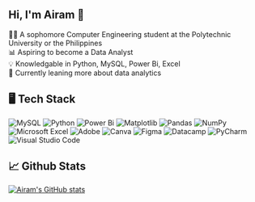 ## Hi, I'm Airam 👋

👩‍💻 A sophomore Computer Engineering student at the Polytechnic University or the Philippines <br/>
📊 Aspiring to become a Data Analyst <br/>
💡 Knowledgable in Python, MySQL, Power Bi, Excel <br/>
💭 Currently leaning more about data analytics <br/>

## 🖥️ Tech Stack
![MySQL](https://img.shields.io/badge/mysql-4479A1.svg?style=for-the-badge&logo=mysql&logoColor=white)
![Python](https://img.shields.io/badge/python-3670A0?style=for-the-badge&logo=python&logoColor=ffdd54)
![Power Bi](https://img.shields.io/badge/power_bi-F2C811?style=for-the-badge&logo=powerbi&logoColor=black)
![Matplotlib](https://img.shields.io/badge/Matplotlib-%23ffffff.svg?style=for-the-badge&logo=Matplotlib&logoColor=black)
![Pandas](https://img.shields.io/badge/pandas-%23150458.svg?style=for-the-badge&logo=pandas&logoColor=white)
![NumPy](https://img.shields.io/badge/numpy-%23013243.svg?style=for-the-badge&logo=numpy&logoColor=white)
![Microsoft Excel](https://img.shields.io/badge/Microsoft_Excel-217346?style=for-the-badge&logo=microsoft-excel&logoColor=white)
![Adobe](https://img.shields.io/badge/adobe-%23FF0000.svg?style=for-the-badge&logo=adobe&logoColor=white)
	![Canva](https://img.shields.io/badge/Canva-%2300C4CC.svg?style=for-the-badge&logo=Canva&logoColor=white)
 ![Figma](https://img.shields.io/badge/figma-%23F24E1E.svg?style=for-the-badge&logo=figma&logoColor=white)
![Datacamp](https://img.shields.io/badge/Datacamp-05192D?style=for-the-badge&logo=datacamp&logoColor=03E860)
![PyCharm](https://img.shields.io/badge/pycharm-143?style=for-the-badge&logo=pycharm&logoColor=black&color=black&labelColor=green)
![Visual Studio Code](https://img.shields.io/badge/Visual%20Studio%20Code-0078d7.svg?style=for-the-badge&logo=visual-studio-code&logoColor=white)

## 📈 Github Stats
<!-- Github stats from https://github.com/anuraghazra/github-readme-stats  -->
[![Airam's GitHub stats](https://github-readme-stats.vercel.app/api?username=airamjean&hide=contribs,prs&count_private=true&show_icons=true&theme=radical&hide_rank=false)](https://github.com/anuraghazra/github-readme-stats)
